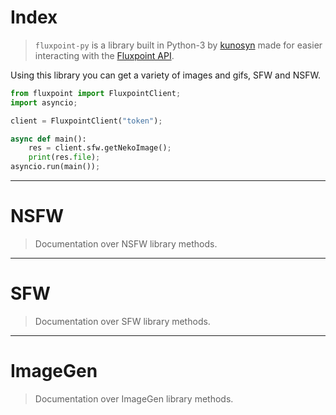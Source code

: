 # Index
> `fluxpoint-py` is a library built in Python-3 by [kunosyn](https://github.com/kunosyn) made for easier interacting with the [Fluxpoint API](https://bluedocs.page/fluxpoint-api/).

Using this library you can get a variety of images and gifs, SFW and NSFW.

```python
from fluxpoint import FluxpointClient;
import asyncio;

client = FluxpointClient("token");

async def main():
    res = client.sfw.getNekoImage();
    print(res.file);
asyncio.run(main());
```

---

# NSFW
> Documentation over NSFW library methods.

---

# SFW
> Documentation over SFW library methods.

---

# ImageGen
> Documentation over ImageGen library methods.
